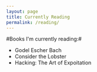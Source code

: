 ```yaml
---
layout: page
title: Currently Reading
permalink: /reading/
---
```


#Books I'm currently reading:# 

*	Godel Escher Bach
*	Consider the Lobster
*	Hacking: The Art of Expoitation

